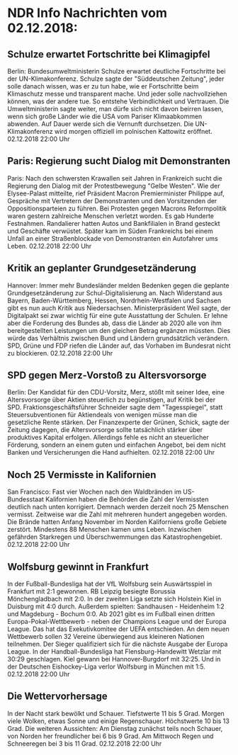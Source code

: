 # NDR Info Nachrichten vom 02.12.2018:


## Schulze erwartet Fortschritte bei Klimagipfel
Berlin: Bundesumweltministerin Schulze erwartet deutliche Fortschritte bei der UN-Klimakonferenz. Schulze sagte der "Süddeutschen Zeitung", jeder solle danach wissen, was er zu tun habe, wie er Fortschritte beim Klimaschutz messe und transparent mache. Und jeder solle nachvollziehen können, was der andere tue. So entstehe Verbindlichkeit und Vertrauen. Die Umweltministerin sagte weiter, man dürfe sich nicht davon beirren lassen, wenn sich große Länder wie die USA vom Pariser Klimaabkommen abwenden. Auf Dauer werde sich die Vernunft durchsetzen. Die UN-Klimakonferenz wird morgen offiziell im polnischen Kattowitz eröffnet. 02.12.2018 22:00 Uhr 

## Paris: Regierung sucht Dialog mit Demonstranten
Paris: Nach den schwersten Krawallen seit Jahren in Frankreich sucht die Regierung den Dialog mit der Protestbewegung "Gelbe Westen". Wie der Elysee-Palast mitteilte, rief Präsident Macron Premierminister Philippe auf, Gespräche mit Vertretern der Demonstranten und den Vorsitzenden der Oppositionsparteien zu führen. Bei Protesten gegen Macrons Reformpolitik waren gestern zahlreiche Menschen verletzt worden. Es gab Hunderte Festnahmen. Randalierer hatten Autos und Bankfilialen in Brand gesteckt und Geschäfte verwüstet. Später kam im Süden Frankreichs bei einem Unfall an einer Straßenblockade von Demonstranten ein Autofahrer ums Leben. 02.12.2018 22:00 Uhr 

## Kritik an geplanter Grundgesetzänderung
Hannover: Immer mehr Bundesländer melden Bedenken gegen die geplante Grundgesetzänderung zur Schul-Digitalisierung an. Nach Widerstand aus Bayern, Baden-Württemberg, Hessen, Nordrhein-Westfalen und Sachsen gibt es nun auch Kritik aus Niedersachsen. Ministerpräsident Weil sagte, der Digitalpakt sei zwar wichtig für eine gute Ausstattung der Schulen. Er lehne aber die Forderung des Bundes ab, dass die Länder ab 2020 alle von ihm bereitgestellten Leistungen um den gleichen Betrag ergänzen müssten. Dies würde das Verhältnis zwischen Bund und Ländern grundsätzlich verändern. SPD, Grüne und FDP riefen die Länder auf, das Vorhaben im Bundesrat nicht zu blockieren. 02.12.2018 22:00 Uhr 

## SPD gegen Merz-Vorstoß zu Altersvorsorge
Berlin: Der Kandidat für den CDU-Vorsitz, Merz, stößt mit seiner Idee, eine Altersvorsorge über Aktien steuerlich zu begünstigen, auf Kritik bei der SPD. Fraktionsgeschäftsführer Schneider sagte dem "Tagesspiegel", statt Steuersubventionen für Aktiendeals von wenigen müsse man die gesetzliche Rente stärken. Der Finanzexperte der Grünen, Schick, sagte der Zeitung dagegen, die Altersvorsorge sollte tatsächlich stärker über produktives Kapital erfolgen. Allerdings fehle es nicht an steuerlicher Förderung, sondern an einem guten und einfachen Angebot, bei dem nicht Banken und Versicherungen die Hand aufhielten. 02.12.2018 22:00 Uhr 

## Noch 25 Vermisste in Kalifornien
San Francisco: Fast vier Wochen nach den Waldbränden im US-Bundesstaat Kalifornien haben die Behörden die Zahl der Vermissten deutlich nach unten korrigiert. Demnach werden derzeit noch 25 Menschen vermisst. Zeitweise war die Zahl mit mehreren hundert angegeben worden. Die Brände hatten Anfang November im Norden Kaliforniens große Gebiete zerstört. Mindestens 88 Menschen kamen ums Leben. Inzwischen gefährden Starkregen und Überschwemmungen das Katastrophengebiet. 02.12.2018 22:00 Uhr 

## Wolfsburg gewinnt in Frankfurt
In der Fußball-Bundesliga hat der VfL Wolfsburg sein Auswärtsspiel in Frankfurt mit 2:1 gewonnen. RB Leipzig besiegte Borussia Mönchengladbach mit 2:0. In der zweiten Liga setzte sich Holstein Kiel in Duisburg mit 4:0 durch. Außerdem spielten:
Sandhausen - Heidenheim	1:2
und
Magdeburg  - Bochum		0:0. Ab 2021 gibt es im Fußball einen dritten Europa-Pokal-Wettbewerb - neben der Champions League und der Europa League. Das hat das Exekutivkomitee der UEFA entschieden. An dem neuen Wettbewerb sollen 32 Vereine überwiegend aus kleineren Nationen teilnehmen. Der Sieger qualifiziert sich für die nächste Ausgabe der Europa League. In der Handball-Bundesliga hat Flensburg-Handewitt Wetzlar mit 30:29 geschlagen. Kiel gewann bei Hannover-Burgdorf mit 32:25. Und in der Deutschen Eishockey-Liga verlor Wolfsburg in München mit 1:5. 02.12.2018 22:00 Uhr 

## Die Wettervorhersage
In der Nacht stark bewölkt und Schauer. Tiefstwerte 11 bis 5 Grad. Morgen viele Wolken, etwas Sonne und einige Regenschauer. Höchstwerte 10 bis 13 Grad. Die weiteren Aussichten: Am Dienstag zunächst teils noch Schauer, von Norden her freundlicher bei 6 bis 9 Grad. Am Mittwoch Regen und Schneeregen bei 3 bis 11 Grad. 02.12.2018 22:00 Uhr 
